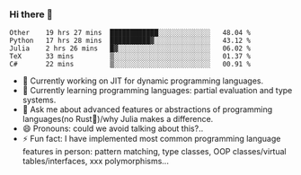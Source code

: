 
### Hi there 👋

<!--START_SECTION:waka-->
```text
Other    19 hrs 27 mins  ████████████░░░░░░░░░░░░░   48.04 % 
Python   17 hrs 28 mins  ██████████▓░░░░░░░░░░░░░░   43.12 % 
Julia    2 hrs 26 mins   █▓░░░░░░░░░░░░░░░░░░░░░░░   06.02 % 
TeX      33 mins         ▒░░░░░░░░░░░░░░░░░░░░░░░░   01.37 % 
C#       22 mins         ▒░░░░░░░░░░░░░░░░░░░░░░░░   00.91 % 
```
<!--END_SECTION:waka-->

- 🔭 Currently working on JIT for dynamic programming languages.
- 🌱 Currently learning programming languages: partial evaluation and type systems.
- 💬 Ask me about advanced features or abstractions of programming languages(no Rust🤔)/why Julia makes a difference.
- 😄 Pronouns: could we avoid talking about this?..
- ⚡ Fun fact: I have implemented most common programming language features in person: pattern matching, type classes, OOP classes/virtual tables/interfaces, xxx polymorphisms...

<!--
**thautwarm/thautwarm** is a ✨ _special_ ✨ repository because its `README.md` (this file) appears on your GitHub profile.

Here are some ideas to get you started:

- 🔭 I’m currently working on ...
- 🌱 I’m currently learning ...
- 👯 I’m looking to collaborate on ...
- 🤔 I’m looking for help with ...
- 💬 Ask me about ...
- 📫 How to reach me: ...
- 😄 Pronouns: ...
- ⚡ Fun fact: ...
-->

